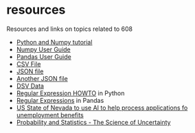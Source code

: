 # resources

Resources and links on topics related to 608

* [Python and Numpy tutorial](https://cs231n.github.io/python-numpy-tutorial/)
* [Numpy User Guide](https://numpy.org/doc/stable/user/index.html#user)
* [Pandas User Guide](https://pandas.pydata.org//docs/user_guide/index.html)
* [CSV File](https://raw.githubusercontent.com/roualdes/data/master/penguins.csv)
* [JSON file](https://mock.endpts.io?ep_data_source=static&ep_body=%5B%0A++%7B%0A++++%22id%22%3A+%225cf2bc99-2721-407d-8592-ba00fbdf302f%22%2C%0A++++%22first_name%22%3A+%22Lia%22%2C%0A++++%22last_name%22%3A+%22Moore%22%2C%0A++++%22username%22%3A+%22Judson.Kemmer52%22%2C%0A++++%22email%22%3A+%22Gregg_Beahan36%40yahoo.com%22%0A++%7D%2C%0A++%7B%0A++++%22id%22%3A+%22371c9368-f970-4d9a-8271-0fff9c64013a%22%2C%0A++++%22first_name%22%3A+%22Ignacio%22%2C%0A++++%22last_name%22%3A+%22Cartwright%22%2C%0A++++%22username%22%3A+%22Leonel.Skiles90%22%2C%0A++++%22email%22%3A+%22Destinee42%40yahoo.com%22%0A++%7D%2C%0A++%7B%0A++++%22id%22%3A+%22838920fd-c7f6-4ee9-bbe5-19380f5d6b48%22%2C%0A++++%22first_name%22%3A+%22Kylie%22%2C%0A++++%22last_name%22%3A+%22Wintheiser%22%2C%0A++++%22username%22%3A+%22Earl.Littel29%22%2C%0A++++%22email%22%3A+%22Casper77%40hotmail.com%22%0A++%7D%2C%0A++%7B%0A++++%22id%22%3A+%2263400d3b-bbcc-491e-a5a1-edd9751154a5%22%2C%0A++++%22first_name%22%3A+%22Monty%22%2C%0A++++%22last_name%22%3A+%22Nienow%22%2C%0A++++%22username%22%3A+%22Dorothy.MacGyver%22%2C%0A++++%22email%22%3A+%22Walton56%40gmail.com%22%0A++%7D%2C%0A++%7B%0A++++%22id%22%3A+%223c4708b6-1071-430e-ba75-98be23968c33%22%2C%0A++++%22first_name%22%3A+%22Arely%22%2C%0A++++%22last_name%22%3A+%22Greenfelder%22%2C%0A++++%22username%22%3A+%22Maude80%22%2C%0A++++%22email%22%3A+%22Lorena_Swaniawski%40gmail.com%22%0A++%7D%0A%5D)
* [Another JSON file](https://mock.endpts.io?ep_data_source=static&ep_body=%5B%0A++%7B%0A++++%22id%22%3A+%225cf2bc99-2721-407d-8592-ba00fbdf302f%22%2C%0A++++%22flight_number%22%3A+%22365%22%2C%0A++++%22departure%22%3A+%7B%0A++++++%22name%22%3A+%22Adelaide+International+Airport%22%2C%0A++++++%22iataCode%22%3A+%22ADL%22%0A++++%7D%2C%0A++++%22arrival%22%3A+%7B%0A++++++%22name%22%3A+%22Incheon+International+Airport%22%2C%0A++++++%22iataCode%22%3A+%22ICN%22%0A++++%7D%2C%0A++++%22departure_time%22%3A+%222024-02-16T06%3A43%3A08.795Z%22%2C%0A++++%22arrival_time%22%3A+%222024-05-24T03%3A51%3A33.943Z%22%0A++%7D%2C%0A++%7B%0A++++%22id%22%3A+%22896204f5-371c-4936-a8f9-70d9a2710fff%22%2C%0A++++%22flight_number%22%3A+%224300%22%2C%0A++++%22departure%22%3A+%7B%0A++++++%22name%22%3A+%22Copenhagen+Kastrup+Airport%22%2C%0A++++++%22iataCode%22%3A+%22CPH%22%0A++++%7D%2C%0A++++%22arrival%22%3A+%7B%0A++++++%22name%22%3A+%22Newark+Liberty+International+Airport%22%2C%0A++++++%22iataCode%22%3A+%22EWR%22%0A++++%7D%2C%0A++++%22departure_time%22%3A+%222024-05-05T20%3A04%3A31.025Z%22%2C%0A++++%22arrival_time%22%3A+%222024-07-17T12%3A25%3A40.620Z%22%0A++%7D%2C%0A++%7B%0A++++%22id%22%3A+%22a197d02e-642a-4c46-a838-920fdc7f6ee9%22%2C%0A++++%22flight_number%22%3A+%223051%22%2C%0A++++%22departure%22%3A+%7B%0A++++++%22name%22%3A+%22Kuala+Lumpur+International+Airport%22%2C%0A++++++%22iataCode%22%3A+%22KUL%22%0A++++%7D%2C%0A++++%22arrival%22%3A+%7B%0A++++++%22name%22%3A+%22Amsterdam+Airport+Schiphol%22%2C%0A++++++%22iataCode%22%3A+%22AMS%22%0A++++%7D%2C%0A++++%22departure_time%22%3A+%222025-01-23T16%3A33%3A32.211Z%22%2C%0A++++%22arrival_time%22%3A+%222024-06-05T14%3A35%3A08.913Z%22%0A++%7D%2C%0A++%7B%0A++++%22id%22%3A+%22d6b48d95-f498-4424-ac21-0f6c63400d3b%22%2C%0A++++%22flight_number%22%3A+%22876%22%2C%0A++++%22departure%22%3A+%7B%0A++++++%22name%22%3A+%22Beijing+Capital+International+Airport%22%2C%0A++++++%22iataCode%22%3A+%22PEK%22%0A++++%7D%2C%0A++++%22arrival%22%3A+%7B%0A++++++%22name%22%3A+%22Tunis+Carthage+International+Airport%22%2C%0A++++++%22iataCode%22%3A+%22TUN%22%0A++++%7D%2C%0A++++%22departure_time%22%3A+%222024-06-17T16%3A51%3A06.823Z%22%2C%0A++++%22arrival_time%22%3A+%222024-10-02T12%3A07%3A36.657Z%22%0A++%7D%2C%0A++%7B%0A++++%22id%22%3A+%221edd9751-154a-45ab-b9a4-e8761fbdcb83%22%2C%0A++++%22flight_number%22%3A+%2250%22%2C%0A++++%22departure%22%3A+%7B%0A++++++%22name%22%3A+%22Kuala+Lumpur+International+Airport%22%2C%0A++++++%22iataCode%22%3A+%22KUL%22%0A++++%7D%2C%0A++++%22arrival%22%3A+%7B%0A++++++%22name%22%3A+%22O.+R.+Tambo+International+Airport%22%2C%0A++++++%22iataCode%22%3A+%22JNB%22%0A++++%7D%2C%0A++++%22departure_time%22%3A+%222024-07-12T21%3A57%3A05.279Z%22%2C%0A++++%22arrival_time%22%3A+%222024-03-19T08%3A05%3A45.066Z%22%0A++%7D%0A%5D)
* [DSV Data](https://github.com/ChicoStateMATH608Fall24/resources/blob/main/data.dsv)
* [Regular Expression HOWTO](https://docs.python.org/3/howto/regex.html) in Python
* [Regular Expressions](https://pandas.pydata.org/pandas-docs/stable/reference/api/pandas.Series.str.extract.html) in Pandas
* [US State of Nevada to use AI to help process applications fo unemployment benefits](https://arstechnica.com/tech-policy/2024/09/ai-ruling-on-jobless-claims-could-make-mistakes-courts-cant-undo-experts-warn/)
* [Probability and Statistics - The Science of Uncertainty](https://www.utstat.toronto.edu/mikevans/jeffrosenthal/)
